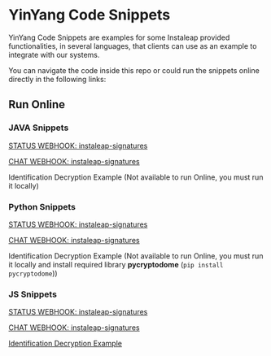 # YinYang Code Snippets

YinYang Code Snippets are examples for some Instaleap provided functionalities, in several languages, that clients can use as an example to integrate with our systems.

You can navigate the code inside this repo or could run the snippets online directly in the following links:

## Run Online

### JAVA Snippets

<a href="https://tio.run/##fVRhb9owEP2eX3GKtClZSRqghVK2Se3WDlRRTYLtyzSha3IQt0kcxU5LhPrb2RlIobSaZSnxu7t3vvOz7/ERvfvoYbWyRJrLQsM9Iws/LKpcS3@EYf9dg8op9McUFqRvqBrzqm/tO/op6ti/FPNhpmlOxYG11CLxPzFohQkqBSMUGSwtKy/vEhGC0qj5M9aFyOagxDz73XRGmH/eII2t5SvkWCUSoxqAB6rcpQX1siBVJhq@gG33LV1US6umXH8mcszUbN6g/kwWvG3H/qA@rqfd2PL7c2JYRLb7GuHyUVM0RX1o0VVOtuv2Le4gqBhbp53pYHTxjZMxYnyGGVeZheTYgxTD8eCCXWwOeNVUUOvVlOviyIye4JXZYdxwXVaalGP/mlx7Z7yTA8a99L7IhHZ2pGytWxLTYptid2pOs7G/eT@S1yLDxNlv39v8rutruWF1mh1OUR8Dp@hbzyHqMAbnahFSroXMgFwwZ/ZyWGQoR6QUzsnh8GfgwSS6LLKtF4OHYnmUIoKUdeRsC/rzF7CYKxd0XMgnBbuES@v4eBILBTwRUhk@wJPQMf8XFJUhRbWugBaY5glBqRiUWVIBawQiSiWfXoFrtrwscqlIWf8R6LazA1TxO16myFo9eblRWgPsXoDYPW2deu27k8A7mfXIw@5s5rVPup12ELXPEMk@DN2TJFO0glbLC5o8J8F5YOZRwONN1Fqu7P9z@O1mePtjej28HY4HV9@N436zspeOyBn3lcyF4y9qWMs5IcwhL@SjiLhflSyt3b00t5Ca3V7Q7KLXad1xRb1exzvD9plHvSZib9a0jRwrpSn1Zan9nGNNN2pqz7wEyDKgc7CPzJvhb9@Gl3fAaNrs@Xk9N8PIZ7X6Bw" target="_blank">STATUS WEBHOOK: instaleap-signatures</a>

<a href="https://tio.run/##fVRta9swEP7uX3EYNpw1dpM47ZJmHbSlXcpIGSQddGMURb7ESm3LSHIaU/rbs3Ni56XNBgey7rk33z2nGZszdxY8LZciTqUyMCPFwuMqT430Boz3rEOATpF7Q@QKzXfMh3Tbs/NiZkLvUkxvE4NTVPtgZkTkfepZlsUjpjUMxTT52YQXy0qzcSQ4aMMMHUOjRDIFTfBVyIwzYOmXta5eYl8hZXkkWVAp4Anz2osF1VWhziID52DbPcuo/MWqgq6OkSxyE7zWehOpqHKH/AHsD/pjJXZ9pSqTeVM0jm1EjFRonNq1AyiPBCbmUQQHUY1JgOogNJPjldcKqfUsGgHokLVOTh/7g4srqpU0heltQtkTjo7djxkf9i/IxCaHvamAXt0eqS3kmeAz7MEO6YtYl7lB7dj3oxu3Q1W9ibiT3hOJMM42KKFVR0NclCm2c3ea9d3ivUDeiIRFzm733@ev1Twj11Gd5imlqKZIKXrWK2eGh@BcLzimRsgEsAbFyDezxiLkALVmU3TI/bVoJQUxmUpKK1K@ZdtcigBiJhKn/KHff4Cpqa6BCZV81rBNSEw9Ph6FQgMJg1jyJ3gWJqRvhUHGMahmCrgghkQImSalTKIciGMQYCxpfIqtwqWZSqVGbf2H4GVr@0yHB6yKv6xYlGZ75KyD3Wq0Wm7DdxudUaNx1uyc@V2v2Tz5Zb/12pKWvB5u7x4u7r69MyoJShaTxrjb9RsTt8M4c9uMo9sNutwNTk47bb/tj7vs8zv3kvrkPrz/UaC7rUw2/ZITajsW60wnM7Bie4QshVTJuQiom7nMrO3WFzuug8laWn57LRsNSaAndkHXXBuMPZkZLyVnKklUsd3iqWFEE3Tn/hmYc/voXyt/ZNfnPuHrt8vbvFGb96hYjuLvXgtZLv8C" target="_blank">CHAT WEBHOOK: instaleap-signatures</a>

Identification Decryption Example (Not available to run Online, you must run it locally)

### Python Snippets

<a href="https://tio.run/##dVJta9swEP6uX3F4MNvUNn5J4jjQT9u6hUIpLNuXUcwlOsditmRsZasp/e2ZlNTZyjZxoHt57vTcnbpR10pmx6NoO9VrqHGoG7Flk9nijrE3m1oMYAShJ37YEYcOx0YhB3rEtmsIDoNxKtmMUKkeOLVKDrpHLZRkE/YanhiAI7izAqeIEfN5Og@z7SwOZ1VBIeZVFWazfJHFPFsikhNY/K4n1MRL1DYvjdM0jBMjm3gVW7mKzTlD9diRBd2v392u7z6WN@u79edPH9477PnPLuSFtqpA1wTfaTQ3algb1tgQdtD16ofgpqlRHZiNX4NDSV7ESY7hIt0azkWxCJeYLUMqEsSiShzGGKcKBrGXXxPvpe/AlvdXhp@ZiJD7UqvSImzFp@e3J3EiM7YW9ZTzzRXcfQjgYv4egnFfvLZf98FnpvZ21FSeeVp18IwegPtlcxMuXd8ASO6U6af8i8RrR3TGeTbF2pcMg7S/IZL005seC/5TNZj@UTTUmM4XflTTIxd7GrR3YtuTPvTy9QNmQ3BvFH1ayTn0Qo511u@5YlpPaMNoatAK3Kt/zdtnx@Mv" target="_blank">STATUS WEBHOOK: instaleap-signatures</a>

<a href="https://tio.run/##dVLBbpwwEL37K0ZUKqAAYmE3BaQ99NIqlyhSN4e0ipDBZnELNgLvNijKt2/GYUGJkqCRGL83M555427UtZLx6STaTvUaajrUjSjIfGxpSciXXS0GQKPQc3YoOYOOjo2iDPgDbbuGw2FAUMlmhEr1wHir5KB7qoWSZI7dwiMB/CwtWj5oTLQysKIwivww9sNkF4bZKsniNFitNr8tbwouG8GlzgUzwXdX13ffr3/O3MAl470hft3ezOBfVZyjq7BI0zis/ISW1F/TkvspS0ufbS6TdbyOi5R@O2c9vZ5SLmOpCnTN4R8f8U81XOFUtOG0g65XR8Fw6FEdiOG32A6rJovi9WQLgsaGyiKEMF7BIPbSOcvimepuhl2gYELuc61yw5uCj09fZ7MCFLalek77Yy8q2vceLOgiF6ILOOn0GplEsu9dghcXo@b5NINxBwd9D@zb3Q8/sV0M4LJUOGv@rsO3QDDFOSbFnJcMjDQvKZD8vzNf5n1S1ZvfYDDUNNpcukHNH5jY46zOS7c914devr0Atwc36OiXdU3UuTnSGdyxxLw639AUa3D/GGegt9bFR5peWN4xRu79rlxyOj0D" target="_blank">CHAT WEBHOOK: instaleap-signatures</a>

Identification Decryption Example (Not available to run Online, you must run it locally and install required library **pycryptodome** (`pip install pycryptodome`))

### JS Snippets

<a href="https://tio.run/##TVJdb6MwEHznV1joVIhap3wkIaTKvdxX0UlVpUZ9bbd4Cb4jmDOmKqry23PrQNpYKyF2Z4adwX/gFdpcy8bwWgk8HJxc1a1hue4bo9iaafzXSY2@N3S8yY3jXF9vStkyKqC56HIUrIG@UiAYvsGuqZB1LTVVXfWsUJoJ3FlZDUaqmjWdblSL7fitE3XN3h1Gx5XCXTE3DQCSeTTn8css4LMiRQ5JUfB4liziQMRLAHSvBkauEQyKJzCWGQVRxIOQahOsAluXAZ0T2PQNWth99u13dvfr6Wd2lz3c/vju0nh/bq7@cKMKZkpkf7GnJxiW0d5QITSs0epVCvLaq270Y1Fr5mKYpEGYAF9EL7R/mi74EuIlxzQESIvQpSQHQiu39WNIHH@M4spqTNZfhzxGkNGy3m7UA4EJ@vzlfQRPpdhffL59RnHetZ73z2dy5Q5ykhn@6ki6pZ7vtSVE84U37HBzpFjwtGsEYfzzPcaxRtPpekAJucXW@F6Jb/au7O1tYfdEMccErVUKaxA52lcVTiu19T15ypRbEJAkrph3OYTzkYxdauIcDv8B" target="_blank">STATUS WEBHOOK: instaleap-signatures</a>

<a href="https://tio.run/##bZJdb5swFIbv@RUWmgaRAiWQdCEVk3a19aaq1OyivVkc@xDcEZvZJiqq@O2pHRPGRdGRkN7znq9HfsUnrIhkjY64oHA@E8GVRkR2jRaoQBL@tUxCGDglmN153s3NtmIKmcAmT1sCFDW4qwWmCN7wsakBtcqIgtcdKoVEFI62rcSaCY6aVjZCgfLcrGtpgd49ZD5fsyMobfr4G@SnSZpGSRYl622SbBbrTZbHi8XqxZ87M6kZcP2HUWt@vn94/vHw85pTwClIm3j6/XgVX8V@cJfJPs@zpIzWmOBoiQlEOc1JRFe362W2zPY5/nap6qcn8/FGUSJdAfoLnfljje7NNbgG3KBGihOjhkAn2uFK6yrMSrR0kWZLF6NigqrSN4BdhWIHbkrCgc/ctpgV3x2kwaIl44eteHLW3Zf3wRyPDPuv/8WR1VR0kKaKI9TvJoOqIyZmgHsEMZGANfwyWhioCqer28Btd3cpsea4bajxhNMNh7QE3UruXJQdzJphUMGbfVq9fVzo0ZToC1qLwFB0TS5YRA1xLQ7hjl1hR9aETUuITtkG6eIzCPNTZnTrHHHaffvdzDufPwA" target="_blank">CHAT WEBHOOK: instaleap-signatures</a>

<a href="https://tio.run/##pZNfb9owFMXf8ymsvCSR0iC1/Kk2MakUqlIqqKAUsWkPTnxTDMEOjhOaVf3s7CYpWakm7WEvkWKfe@7v2NdrmtEkUDzWZ0IyOBwCKRJNApXHWpIuUbBLuQLbqlYs56thGJWGQbmGInsDuVvV8GAKSYz74HS/kVeDkErMM9T10jAE5YVKbu1Pao9nLrF8mkC7aTl1GYhSB@wRXvQ/HGptn2r6NzME5vEKFPpUabxAAdXQf1/nmW1SSM7OW@2zwA9M96QdZnRczFH4RVDHB4Z2R2cvjRka2ifYRcFH8bspMgVU2z/qLfePTcgFjWznZ1GqQKdKkLvZZOzFVCVg1xWeljOtuHi2Hcd4M4xGg4wgJ888A0Hw@nKZEj8nQwxPI6Dx@8VhEsQwO98Hy1F0z66vWuFTPkv9BPR2zTZiOpl19jc9szQcCq45jUgGgZbKLT0DKggiMsLxYrHTCkhM80hSRmRY/u7BX0m5wd2EMyAmfoTmIcfEXAqTSH@NfsaH2TDbWzq4a8zv2ag3aU6Go18XjfHiqtutMAbHEyV4wBR7UP0J5f85TgaoQLp@GOy2uzWLdy@XbfY01fPL7WB8d7Hdr1oPF2K5pJ3FIp@3xo/ZbpHym/657jTXWW/aWcbD/m1Yod@CKkAQNYpKqDAVQdG@fkEMMAJGo77MoISREXiRfLatfj04pKD6Qiz3WFa9utfTsefZG87C4fAb" target="_blank">Identification Decryption Example</a>
